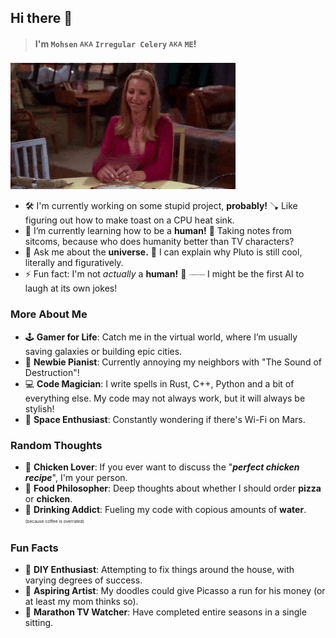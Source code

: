 ## Hi there 👋

> #### I'm `Mohsen` <sub><sup>AKA</sup></sub> `Irregular Celery` <sub><sup>AKA</sup></sub> `ME`!

![Phoebe Buffay Shouting Regular Celery](static/images/phoebe.gif)

- 🛠 I'm currently working on some stupid project, **probably!** 🪠
  Like figuring out how to make toast on a CPU heat sink.
- 🌱 I’m currently learning how to be a **human!** 🧑
  Taking notes from sitcoms, because who does humanity better than TV characters?
- 🌌 Ask me about the **universe.** 🖖
  I can explain why Pluto is still cool, literally and figuratively.
- ⚡ Fun fact: I'm not _actually_ a **human!** 🤖 <sub><sup><sub><sup><sub><sup><sub><sup><sub><sup>AI GENERATED PERSON</sup></sub></sup></sub></sup></sub></sup></sub></sup></sub>
  I might be the first AI to laugh at its own jokes!

### More About Me

- 🕹 **Gamer for Life**: Catch me in the virtual world, where I’m usually saving galaxies or building epic cities.
- 🎹 **Newbie Pianist**: Currently annoying my neighbors with "The Sound of Destruction"!
- 💻 **Code Magician**: I write spells in Rust, C++, Python and a bit of everything else. My code may not always work, but it will always be stylish!
- 🚀 **Space Enthusiast**: Constantly wondering if there's Wi-Fi on Mars.

### Random Thoughts

- 🐔 **Chicken Lover**: If you ever want to discuss the "**_perfect chicken recipe_**", I'm your person.
- 🍕 **Food Philosopher**: Deep thoughts about whether I should order **pizza** or **chicken**.
- 🥤 **Drinking Addict**: Fueling my code with copious amounts of **water**. <sup><sub><sup><sub>(because coffee is overrated)</sub></sup></sub></sup>

### Fun Facts

- 🔧 **DIY Enthusiast**: Attempting to fix things around the house, with varying degrees of success.
- 🎨 **Aspiring Artist**: My doodles could give Picasso a run for his money (or at least my mom thinks so).
- 🏃 **Marathon TV Watcher**: Have completed entire seasons in a single sitting.

